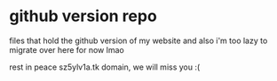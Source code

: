 # github version repo
files that hold the github version of my website
and also i'm too lazy to migrate over here for now lmao

rest in peace sz5ylv1a.tk domain, we will miss you :(
